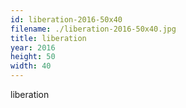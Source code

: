 ```yaml
---
id: liberation-2016-50x40
filename: ./liberation-2016-50x40.jpg
title: liberation
year: 2016
height: 50
width: 40
---
```


liberation
